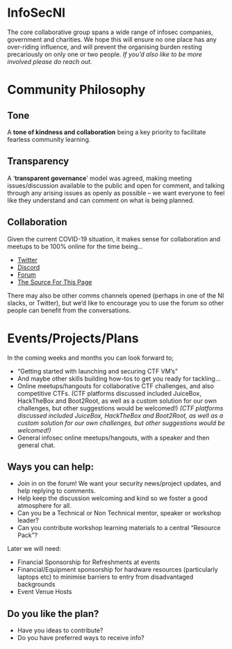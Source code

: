 # InfoSecNI

The core collaborative group spans a wide range of infosec companies, government and charities. We hope this will ensure no one place has any over-riding influence, and will prevent the organising burden resting precariously on only one or two people. *If you’d also like to be more involved please do reach out.*

# Community Philosophy 

## Tone 

A **tone of kindness and collaboration** being a key priority to facilitate fearless community learning.

## Transparency 

A ‘**transparent governance**’ model was agreed, making meeting issues/discussion available to the public and open for comment, and talking through any arising issues as openly as possible – we want everyone to feel like they understand and can comment on what is being planned.

## Collaboration

Given the current COVID-19  situation, it makes sense for collaboration and meetups to be 100% online for the time being...

* [Twitter](https://twitter.com/infosecni)
* [Discord](https://discord.gg/n9bBJ7E)
* [Forum](https://discourse.farsetlabs.org.uk/c/events/infosecni/9)
* [The Source For This Page](https://github.com/FarsetLabs/InfoSecNI)

There may also be other comms channels opened (perhaps in one of the NI slacks, or Twitter), but we’d like to encourage you to use the forum so other people can benefit from the conversations.

# Events/Projects/Plans

In the coming weeks and months you can look forward to;
*	“Getting started with launching and securing CTF VM’s”
*	And maybe other skills building how-tos to get you ready for tackling…
*	Online meetups/hangouts for collaborative CTF challenges, and also competitive CTFs.
(CTF platforms discussed included JuiceBox, HackTheBox and Boot2Root, as well as a custom solution for our own challenges, but other suggestions would be welcomed!)
	*(CTF platforms discussed included JuiceBox, HackTheBox and Boot2Root, as well as a custom solution for our own challenges, but other suggestions would be welcomed!)*
*	General infosec online meetups/hangouts, with a speaker and then general chat.

## Ways you can help:
*	Join in on the forum! We want your security news/project updates, and help replying to comments.
*	Help keep the discussion welcoming and kind so we foster a good atmosphere for all.
*	Can you be a Technical or Non Technical mentor, speaker or workshop leader?
*	Can you contribute workshop learning materials to a central “Resource Pack”?

Later we will need:
*	Financial Sponsorship for Refreshments at events
*	Financial/Equipment sponsorship for hardware resources (particularly laptops etc) to minimise barriers to entry from disadvantaged backgrounds
*	Event Venue Hosts

## Do you like the plan?
* Have you ideas to contribute?
* Do you have preferred ways to receive info?



